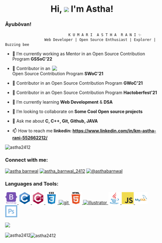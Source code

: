 <h1 align="center">Hi, <img src="https://media.giphy.com/media/hvRJCLFzcasrR4ia7z/giphy.gif" width="35px">  I'm Astha! </h1>
 
  
   
   
   
### Āyubōvan!
                                 K U M A R I  A S T H A  R A N I ✨
                      Web Developer | Open Source Enthusiast | Explorer | Buzzing bee


- 🔭 I’m currently working as Mentor in an Open Source Contribution Program **GSSoC'22**

 <img align ="right" src="https://media.giphy.com/media/fTI9mBoWLef8k/giphy.gif" width="350"/>

- 🔭 Contributor in an Open Source Contribution Program **SWoC'21**

- 🔭 Contributor in an Open Source Contribution Program **GWoC'21**

- 🔭 Contributor in an Open Source Contribution Program **Hactoberfest'21**

- 🌱 I’m currently learning **Web Development** & **DSA**

- 👯 I’m looking to collaborate on **Some Cool Open source projects**

- 💬 Ask me about **C, C++, Git, Github, JAVA**

- 📫 How to reach me **linkedin: https://www.linkedin.com/in/km-astha-rani-552662212/**

<p align="left"> <img src="https://komarev.com/ghpvc/?username=astha2412&label=Profile%20views&color=0e75b6&style=flat" alt="astha2412" /> </p>

<h3 align="left">Connect with me:</h3>

<!--<p align="left"> <a href="https://github.com/ryo-ma/github-profile-trophy"><img src="https://github-profile-trophy.vercel.app/?username=astha2412" alt="astha2412" /></a> </p>-->
<p align="left">
<a href="https://www.facebook.com/aastha.barnwal.35/" target="blank"><img align="center" src="https://raw.githubusercontent.com/rahuldkjain/github-profile-readme-generator/master/src/images/icons/Social/facebook.svg" alt="astha barnwal" height="30" width="40" /></a>
<a href="https://www.instagram.com/itis.astha.barnwal/" target="blank"><img align="center" src="https://raw.githubusercontent.com/rahuldkjain/github-profile-readme-generator/master/src/images/icons/Social/instagram.svg" alt="astha_barnwal_2412" height="30" width="40" /></a>
<a href="https://www.hackerrank.com/@asthabarnwal" target="blank"><img align="center" src="https://raw.githubusercontent.com/rahuldkjain/github-profile-readme-generator/master/src/images/icons/Social/hackerrank.svg" alt="@asthabarnwal" height="30" width="40" /></a>
</p>

<h3 align="left">Languages and Tools:</h3>
<p align="left"> <a href="https://getbootstrap.com" target="_blank" rel="noreferrer"> <img src="https://raw.githubusercontent.com/devicons/devicon/master/icons/bootstrap/bootstrap-plain-wordmark.svg" alt="bootstrap" width="40" height="40"/> </a> <a href="https://www.cprogramming.com/" target="_blank" rel="noreferrer"> <img src="https://raw.githubusercontent.com/devicons/devicon/master/icons/c/c-original.svg" alt="c" width="40" height="40"/> </a> <a href="https://www.w3schools.com/cpp/" target="_blank" rel="noreferrer"> <img src="https://raw.githubusercontent.com/devicons/devicon/master/icons/cplusplus/cplusplus-original.svg" alt="cplusplus" width="40" height="40"/> </a> <a href="https://www.w3schools.com/css/" target="_blank" rel="noreferrer"> <img src="https://raw.githubusercontent.com/devicons/devicon/master/icons/css3/css3-original-wordmark.svg" alt="css3" width="40" height="40"/> </a> <a href="https://git-scm.com/" target="_blank" rel="noreferrer"> <img src="https://www.vectorlogo.zone/logos/git-scm/git-scm-icon.svg" alt="git" width="40" height="40"/> </a> <a href="https://www.w3.org/html/" target="_blank" rel="noreferrer"> <img src="https://raw.githubusercontent.com/devicons/devicon/master/icons/html5/html5-original-wordmark.svg" alt="html5" width="40" height="40"/> </a> <a href="https://www.adobe.com/in/products/illustrator.html" target="_blank" rel="noreferrer"> <img src="https://www.vectorlogo.zone/logos/adobe_illustrator/adobe_illustrator-icon.svg" alt="illustrator" width="40" height="40"/> </a> <a href="https://www.java.com" target="_blank" rel="noreferrer"> <img src="https://raw.githubusercontent.com/devicons/devicon/master/icons/java/java-original.svg" alt="java" width="40" height="40"/> </a> <a href="https://developer.mozilla.org/en-US/docs/Web/JavaScript" target="_blank" rel="noreferrer"> <img src="https://raw.githubusercontent.com/devicons/devicon/master/icons/javascript/javascript-original.svg" alt="javascript" width="40" height="40"/> </a> <a href="https://www.mysql.com/" target="_blank" rel="noreferrer"> <img src="https://raw.githubusercontent.com/devicons/devicon/master/icons/mysql/mysql-original-wordmark.svg" alt="mysql" width="40" height="40"/> </a> <a href="https://www.photoshop.com/en" target="_blank" rel="noreferrer"> <img src="https://raw.githubusercontent.com/devicons/devicon/master/icons/photoshop/photoshop-line.svg" alt="photoshop" width="40" height="40"/> </a> </p>

<img 
   src="https://github-readme-stats.vercel.app/api?username=astha2412&show_icons=true&theme=tokyonight" />
   
<p><img align="left" src="https://github-readme-stats.vercel.app/api/top-langs?username=astha2412&show_icons=true&theme=tokyonight" alt="astha2412" /></p>



<p><img align="center" src="https://github-readme-streak-stats.herokuapp.com/?user=astha2412&show_icons=true&theme=tokyonight" alt="astha2412" /></p>


